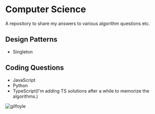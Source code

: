 # Computer Science

A repository to share my answers to various algorithm questions etc.


## Design Patterns
* Singleton

## Coding Questions
* JavaScript
* Python
* TypeScript(I'm adding TS solutions after a while to memorize the algorithms.)

<img src="https://camo.githubusercontent.com/771c3e8f8db3be865e7d81ebf8faee239482e4e0bfe05598fedd33f40f585bc9/68747470733a2f2f6d65646961312e67697068792e636f6d2f6d656469612f4d633745455752356f4e5631465575704d632f67697068792e676966" alt="gilfoyle" align="center" />

